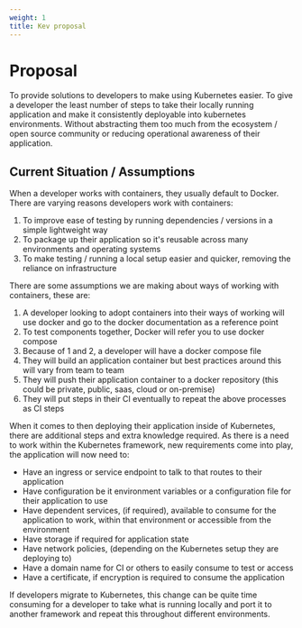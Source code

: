 ```yaml
---
weight: 1
title: Kev proposal
---
```


# Proposal

To provide solutions to developers to make using Kubernetes easier. To give a developer the least number of steps to take their locally running application and make it consistently deployable into kubernetes environments. Without abstracting them too much from the ecosystem / open source community or reducing operational awareness of their application.

## Current Situation / Assumptions

When a developer works with containers, they usually default to Docker. There are varying reasons developers work with containers:

1. To improve ease of testing by running dependencies / versions in a simple lightweight way
2. To package up their application so it's reusable across many environments and operating systems
3. To make testing / running a local setup easier and quicker, removing the reliance on infrastructure

There are some assumptions we are making about ways of working with containers, these are:

1. A developer looking to adopt containers into their ways of working will use docker and go to the docker documentation as a reference point
2. To test components together, Docker will refer you to use docker compose
3. Because of 1 and 2, a developer will have a docker compose file
4. They will build an application container but best practices around this will vary from team to team
5. They will push their application container to a docker repository (this could be private, public, saas, cloud or on-premise)
6. They will put steps in their CI eventually to repeat the above processes as CI steps

When it comes to then deploying their application inside of Kubernetes, there are additional steps and extra knowledge required. As there is a need to work within the Kubernetes framework, new requirements come into play, the application will now need to:

+ Have an ingress or service endpoint to talk to that routes to their application
+ Have configuration be it environment variables or a configuration file for their application to use
+ Have dependent services, (if required), available to consume for the application to work, within that environment or accessible from the environment
+ Have storage if required for application state
+ Have network policies, (depending on the Kubernetes setup they are deploying to)
+ Have a domain name for CI or others to easily consume to test or access
+ Have a certificate, if encryption is required to consume the application

If developers migrate to Kubernetes, this change can be quite time consuming for a developer to take what is running locally and port it to another framework and repeat this throughout different environments.
